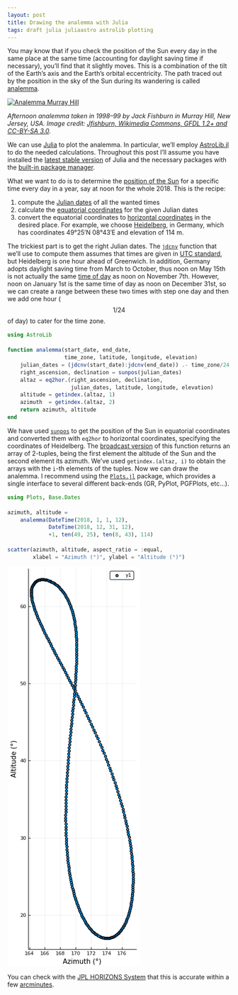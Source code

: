 ```yaml
---
layout: post
title: Drawing the analemma with Julia
tags: draft julia juliaastro astrolib plotting
---
```


You may know that if you check the position of the Sun every day in the same
place at the same time (accounting for daylight saving time if necessary),
you’ll find that it slightly moves.  This is a combination of the tilt of the
Earth’s axis and the Earth’s orbital eccentricity.  The path traced out by the
position in the sky of the Sun during its wandering is
called [analemma](https://en.wikipedia.org/wiki/Analemma).

[![Analemma Murray Hill](https://upload.wikimedia.org/wikipedia/commons/thumb/8/8c/Analemma_fishburn.tif/lossy-page1-812px-Analemma_fishburn.tif.jpg)](https://commons.wikimedia.org/wiki/File:Analemma_fishburn.tif)

_Afternoon analemma taken in 1998–99 by Jack Fishburn in Murray Hill, New
Jersey, USA.  Image
credit:
[Jfishburn, Wikimedia Commons, GFDL 1.2+ and CC-BY-SA 3.0](https://commons.wikimedia.org/wiki/File:Analemma_fishburn.tif)._

We can use [Julia](https://julialang.org/) to plot the analemma.  In particular,
we’ll employ [AstroLib.jl](https://github.com/JuliaAstro/AstroLib.jl) to do the
needed calculations.  Throughout this post I’ll assume you have installed
the [latest stable version](https://julialang.org/downloads/) of Julia and the
necessary packages with
the
[built-in package manager](https://docs.julialang.org/en/stable/manual/packages).

What we want to do is to determine
the [position of the Sun](https://en.wikipedia.org/wiki/Position_of_the_Sun) for
a specific time every day in a year, say at noon for the whole 2018.  This is
the recipe:

1. compute the [Julian dates](https://en.wikipedia.org/wiki/Julian_day) of all
   the wanted times
2. calculate
   the
   [equatorial coordinates](https://en.wikipedia.org/wiki/Equatorial_coordinate_system) for
   the given Julian dates
3. convert the equatorial coordinates
   to
   [horizontal coordinates](https://en.wikipedia.org/wiki/Horizontal_coordinate_system) in
   the desired place.  For example, we
   choose [Heidelberg](https://en.wikipedia.org/wiki/Heidelberg), in Germany,
   which has coordinates 49°25′N 08°43′E and elevation of 114 m.

The trickiest part is to get the right Julian dates.
The
[`jdcnv`](https://juliaastro.github.io/AstroLib.jl/stable/ref.html#AstroLib.jdcnv) function
that we’ll use to compute them assumes that times are given
in [UTC standard](https://en.wikipedia.org/wiki/Coordinated_Universal_Time), but
Heidelberg is one hour ahead of Greenwich.  In addition, Germany adopts daylight
saving time from March to October, thus noon on May 15th is not actually the
same [time of day](https://en.wikipedia.org/wiki/Solar_time#Mean_solar_time) as
noon on November 7th.  However, noon on January 1st is the same time of day as
noon on December 31st, so we can create a range between these two times with
step one day and then we add one hour ($$1/24$$ of day) to cater for the time
zone.

```julia
using AstroLib

function analemma(start_date, end_date,
                  time_zone, latitude, longitude, elevation)
    julian_dates = (jdcnv(start_date):jdcnv(end_date)) .- time_zone/24
    right_ascension, declination = sunpos(julian_dates)
    altaz = eq2hor.(right_ascension, declination,
	                julian_dates, latitude, longitude, elevation)
    altitude = getindex.(altaz, 1)
    azimuth  = getindex.(altaz, 2)
    return azimuth, altitude
end
```

We have
used
[`sunpos`](https://juliaastro.github.io/AstroLib.jl/stable/ref.html#AstroLib.sunpos-Tuple{Real}) to
get the position of the Sun in equatorial coordinates and converted them with
`eq2hor` to horizontal coordinates, specifying the coordinates of Heidelberg.
The [broadcast version](https://julialang.org/blog/2017/01/moredots) of this
function returns an array of 2-tuples, being the first element the altitude of
the Sun and the second element its azimuth.  We’ve used `getindex.(altaz, i)` to
obtain the arrays with the `i`-th elements of the tuples.  Now we can draw the
analemma.  I recommend using
the [`Plots.jl`](https://github.com/JuliaPlots/Plots.jl) package, which provides
a single interface to several different back-ends (GR, PyPlot, PGFPlots,
etc...).

```julia
using Plots, Base.Dates

azimuth, altitude =
    analemma(DateTime(2018, 1, 1, 12),
             DateTime(2018, 12, 31, 12),
             +1, ten(49, 25), ten(8, 43), 114)

scatter(azimuth, altitude, aspect_ratio = :equal,
        xlabel = "Azimuth (°)", ylabel = "Altitude (°)")
```

[![Analemma Heidelberg](/img/analemma-heidelberg.png)](/img/analemma-heidelberg.png)

You can check with the [JPL HORIZONS System](https://ssd.jpl.nasa.gov/?horizons)
that this is accurate within a
few [arcminutes](https://en.wikipedia.org/wiki/Minute_and_second_of_arc).

<!-- Local Variables: -->
<!-- ispell-local-dictionary: "american" -->
<!-- End: -->
